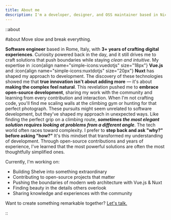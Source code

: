 ```yaml
---
title: About me
description: I'm a developer, designer, and OSS maintainer based in Nice (France). I'm passionate about coding, design, and everything in between.
---
```


::about

#about
Move slow and break everything.

**Software engineer** based in Rome, Italy, with **3+ years of crafting digital experiences**. Curiosity powered back in the day, and it still drives
me to craft solutions that push boundaries while staying *clean and intuitive*. My expertise in :icon{align name="simple-icons:vuedotjs" size="18px"} **Vue.js** and
:icon{align name="simple-icons:nuxtdotjs" size="20px"} **Nuxt** has shaped my approach to development. The discovery of these technologies
showed me that **true innovation isn't about adding more** — it's about **making the complex feel natural**. This
revelation pushed me to **embrace open-source development**, sharing my work with the community and learning from
every contribution and interaction. When I'm not crafting code, you'll find me scaling walls at the climbing gym or
hunting for that perfect photograph. These pursuits might seem unrelated to software development, but they've shaped my
approach in unexpected ways. Like finding the perfect grip on a climbing route,
_**sometimes the most elegant solution requires looking at problems from a different angle**_. The tech world often
races toward complexity. I prefer to **step back and ask "why?" before asking "how?"** It's this mindset that
transformed my understanding of development. Through open-source contributions and years of experience, I've learned
that the most powerful solutions are often the most thoughtfully simplified ones.

Currently, I'm working on:

- Building Shelve into something extraordinary
- Contributing to open-source projects that matter
- Pushing the boundaries of modern web architecture with Vue.js & Nuxt
- Finding beauty in the details others overlook
- Sharing knowledge and experiences with the community

Want to create something remarkable together? [Let's talk.](/contact)

::
